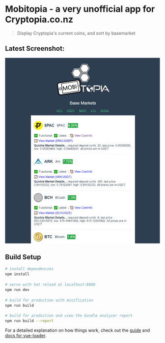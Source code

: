 # Mobitopia - a very unofficial app for Cryptopia.co.nz

> Display Cryptopia's current coins, and sort by basemarket

## Latest Screenshot:

![v3](https://raw.githubusercontent.com/jamesscaur/mobitopia/master/v3.png)

## Build Setup

``` bash
# install dependencies
npm install

# serve with hot reload at localhost:8080
npm run dev

# build for production with minification
npm run build

# build for production and view the bundle analyzer report
npm run build --report
```

For a detailed explanation on how things work, check out the [guide](http://vuejs-templates.github.io/webpack/) and [docs for vue-loader](http://vuejs.github.io/vue-loader).
